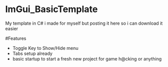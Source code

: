 # ImGui_BasicTemplate
My template in C# i made for myself but posting it here so i can download it easier

#Features
- Toggle Key to Show/Hide menu
- Tabs setup already
- basic startup to start a fresh new project for game h@cking or anything
